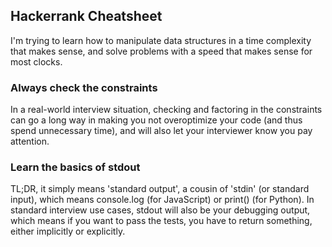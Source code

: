 ## Hackerrank Cheatsheet
I'm trying to learn how to manipulate data structures in a time complexity that makes sense, and solve problems with a speed that makes sense for most clocks. 

### Always check the constraints
In a real-world interview situation, checking and factoring in the constraints can go a long way in making you not overoptimize your code (and thus spend unnecessary time), and will also let your interviewer know you pay attention. 

### Learn the basics of stdout
TL;DR, it simply means 'standard output', a cousin of 'stdin' (or standard input), which means console.log (for JavaScript) or print() (for Python). In standard interview use cases, stdout will also be your debugging output, which means if you want to pass the tests, you have to return something, either implicitly or explicitly. 